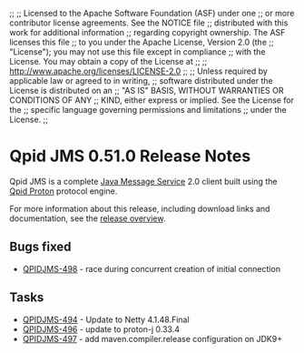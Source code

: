 ;;
;; Licensed to the Apache Software Foundation (ASF) under one
;; or more contributor license agreements.  See the NOTICE file
;; distributed with this work for additional information
;; regarding copyright ownership.  The ASF licenses this file
;; to you under the Apache License, Version 2.0 (the
;; "License"); you may not use this file except in compliance
;; with the License.  You may obtain a copy of the License at
;; 
;;   http://www.apache.org/licenses/LICENSE-2.0
;; 
;; Unless required by applicable law or agreed to in writing,
;; software distributed under the License is distributed on an
;; "AS IS" BASIS, WITHOUT WARRANTIES OR CONDITIONS OF ANY
;; KIND, either express or implied.  See the License for the
;; specific language governing permissions and limitations
;; under the License.
;;

# Qpid JMS 0.51.0 Release Notes

Qpid JMS is a complete [Java Message Service][jms] 2.0 client built
using the [Qpid Proton]({{site_url}}/proton/index.html) protocol
engine.

For more information about this release, including download links and
documentation, see the [release overview](index.html).

[jms]: http://en.wikipedia.org/wiki/Java_Message_Service


## Bugs fixed

 - [QPIDJMS-498](https://issues.apache.org/jira/browse/QPIDJMS-498) - race during concurrent creation of initial connection

## Tasks

 - [QPIDJMS-494](https://issues.apache.org/jira/browse/QPIDJMS-494) - Update to Netty 4.1.48.Final
 - [QPIDJMS-496](https://issues.apache.org/jira/browse/QPIDJMS-496) - update to proton-j 0.33.4
 - [QPIDJMS-497](https://issues.apache.org/jira/browse/QPIDJMS-497) - add maven.compiler.release configuration on JDK9+